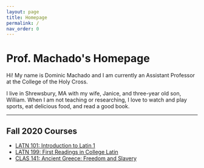 ```yaml
---
layout: page
title: Homepage
permalink: /
nav_order: 0
---
```


# Prof. Machado's Homepage

Hi! My name is Dominic Machado and I am currently an Assistant Professor at the College of the Holy Cross.

I live in Shrewsbury, MA with my wife, Janice, and three-year old son, William. When I am not teaching or researching, I love to watch and play sports, eat delicious food, and read a good book.

***

## Fall 2020 Courses

- [LATN 101: Introduction to Latin 1](https://dominicmachado.github.io/latn101-f20)
- [LATN 199: First Readings in College Latin](https://dominicmachado.github.io/latn-199-f20/)
- [CLAS 141: Ancient Greece: Freedom and Slavery](https://dominicmachado.github.io/clas141-f20)
